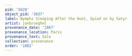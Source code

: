 ```yaml
---
pid: '5628'
object_pid: '3837'
label: Nymphs Sleeping After the Hunt, Spied on by Satyr
artist: janbrueghel
provenance_date: '1967'
provenance_location: Paris
provenance_text: Sale
collection: provenance
order: '1882'
---
```

